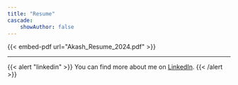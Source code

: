 ```yaml
---
title: "Resume"
cascade:
    showAuthor: false
---
```


<script src= '/js/pdf-js/build/pdf.js'></script>{{< embed-pdf url="Akash_Resume_2024.pdf" >}}


---

{{< alert "linkedin" >}}
You can find more about me on [LinkedIn](https://www.linkedin.com/in/aksivakumar/).
{{< /alert >}}